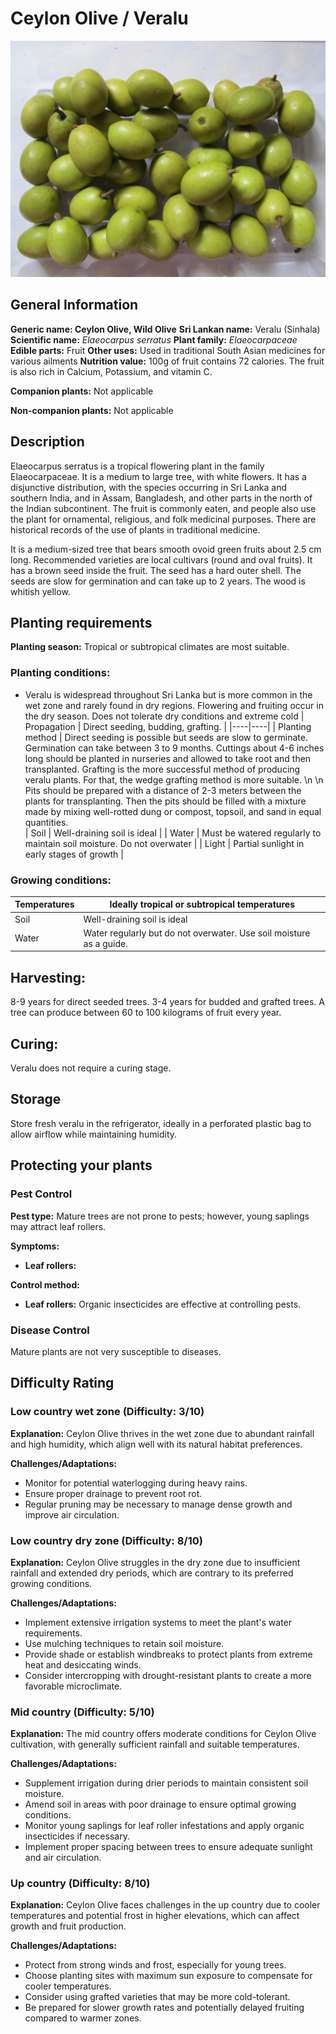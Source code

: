 # Ceylon Olive / Veralu
![Ceylon Olive](../../assets/images/Ceylon-Olive_Veralu.jpg "By Gregorvitch - Own work A photograph taken by a Canon Poweshot SX130 IS Digital Camera, CC BY-SA 3.0, https://commons.wikimedia.org/w/index.php?curid=16228511")

## General Information
**Generic name: Ceylon Olive, Wild Olive**
**Sri Lankan name:** Veralu (Sinhala) 
**Scientific name:** _Elaeocarpus serratus_
**Plant family:** _Elaeocarpaceae_
**Edible parts:** Fruit
**Other uses:** Used in traditional South Asian medicines for various ailments
**Nutrition value:** 100g of fruit contains 72 calories. The fruit is also rich in Calcium, Potassium, and vitamin C.

**Companion plants:** Not applicable

**Non-companion plants:** Not applicable

## Description
Elaeocarpus serratus is a tropical flowering plant in the family Elaeocarpaceae. It is a medium to large tree, with white flowers. It has a disjunctive distribution, with the species occurring in Sri Lanka and southern India, and in Assam, Bangladesh, and other parts in the north of the Indian subcontinent. The fruit is commonly eaten, and people also use the plant for ornamental, religious, and folk medicinal purposes. There are historical records of the use of plants in traditional medicine. 

It is a medium-sized tree that bears smooth ovoid green fruits about 2.5 cm long. Recommended varieties are local cultivars (round and oval fruits). It has a brown seed inside the fruit. The seed has a hard outer shell. The seeds are slow for germination and can take up to 2 years. The wood is whitish yellow.

## Planting requirements

**Planting season:** Tropical or subtropical climates are most suitable. 

### Planting conditions:
- Veralu is widespread throughout Sri Lanka but is more common in the wet zone and rarely found in dry regions. Flowering and fruiting occur in the dry season. Does not tolerate dry conditions and extreme cold
| Propagation | Direct seeding, budding, grafting. |
|----|----|
| Planting method | Direct seeding is possible but seeds are slow to germinate. Germination can take between 3 to 9 months. Cuttings about 4-6 inches long should be planted in nurseries and allowed to take root and then transplanted. Grafting is the more successful method of producing veralu plants. For that, the wedge grafting method is more suitable.  \n  \n Pits should be prepared with a distance of 2-3 meters between the plants for transplanting. Then the pits should be filled with a mixture made by mixing well-rotted dung or compost, topsoil, and sand in equal quantities.  
| Soil | Well-draining soil is ideal |
| Water | Must be watered regularly to maintain soil moisture. Do not overwater |
| Light | Partial sunlight in early stages of growth |

 
### Growing conditions:
| Temperatures | Ideally tropical or subtropical temperatures |
|----|----|
| Soil |  Well-draining soil is ideal |
| Water | Water regularly but do not overwater. Use soil moisture as a guide. |

## Harvesting:
8-9 years for direct seeded trees. 3-4 years for budded and grafted trees. A tree can produce between 60 to 100 kilograms of fruit every year. 

## Curing:
Veralu does not require a curing stage.

## Storage
Store fresh veralu in the refrigerator, ideally in a perforated plastic bag to allow airflow while maintaining humidity.

## Protecting your plants
### Pest Control
**Pest type:** Mature trees are not prone to pests; however, young saplings may attract leaf rollers.

**Symptoms:**
- **Leaf rollers:**

**Control method:**
- **Leaf rollers:** Organic insecticides are effective at controlling pests.

### Disease Control
Mature plants are not very susceptible to diseases.

## Difficulty Rating
### Low country wet zone (Difficulty: 3/10)
**Explanation:** Ceylon Olive thrives in the wet zone due to abundant rainfall and high humidity, which align well with its natural habitat preferences.

**Challenges/Adaptations:**
- Monitor for potential waterlogging during heavy rains.
- Ensure proper drainage to prevent root rot.
- Regular pruning may be necessary to manage dense growth and improve air circulation.

### Low country dry zone (Difficulty: 8/10)
**Explanation:** Ceylon Olive struggles in the dry zone due to insufficient rainfall and extended dry periods, which are contrary to its preferred growing conditions.

**Challenges/Adaptations:**
- Implement extensive irrigation systems to meet the plant's water requirements.
- Use mulching techniques to retain soil moisture.
- Provide shade or establish windbreaks to protect plants from extreme heat and desiccating winds.
- Consider intercropping with drought-resistant plants to create a more favorable microclimate.

### Mid country (Difficulty: 5/10)
**Explanation:** The mid country offers moderate conditions for Ceylon Olive cultivation, with generally sufficient rainfall and suitable temperatures.

**Challenges/Adaptations:**
- Supplement irrigation during drier periods to maintain consistent soil moisture.
- Amend soil in areas with poor drainage to ensure optimal growing conditions.
- Monitor young saplings for leaf roller infestations and apply organic insecticides if necessary.
- Implement proper spacing between trees to ensure adequate sunlight and air circulation.

### Up country (Difficulty: 8/10)
**Explanation:** Ceylon Olive faces challenges in the up country due to cooler temperatures and potential frost in higher elevations, which can affect growth and fruit production.

**Challenges/Adaptations:**
* Protect from strong winds and frost, especially for young trees.
* Choose planting sites with maximum sun exposure to compensate for cooler temperatures.
* Consider using grafted varieties that may be more cold-tolerant.
* Be prepared for slower growth rates and potentially delayed fruiting compared to warmer zones.
